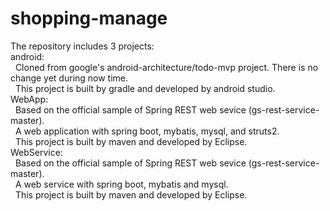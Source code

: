 # shopping-manage
The repository includes 3 projects:<br/>
android: <br/>
&nbsp;&nbsp;Cloned from google's android-architecture/todo-mvp project. There is no change yet during now time.<br/>
&nbsp;&nbsp;This project is built by gradle and developed by android studio.<br/>
WebApp: <br/>
&nbsp;&nbsp;Based on the official sample of Spring REST web sevice (gs-rest-service-master).<br/>
&nbsp;&nbsp;A web application with spring boot, mybatis, mysql, and struts2.<br/>
&nbsp;&nbsp;This project is built by maven and developed by Eclipse.<br/>
WebService: <br/>
&nbsp;&nbsp;Based on the official sample of Spring REST web sevice (gs-rest-service-master).<br/>
&nbsp;&nbsp;A web service with spring boot, mybatis and mysql.<br/>
&nbsp;&nbsp;This project is built by maven and developed by Eclipse.<br/>
